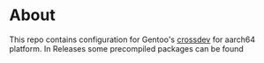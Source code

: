 # About
This repo contains configuration for Gentoo's [crossdev](https://wiki.gentoo.org/wiki/Cross_build_environment) for aarch64 platform.
In Releases some precompiled packages can be found

